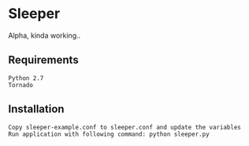 # Sleeper
Alpha, kinda working..

## Requirements
	Python 2.7
	Tornado

## Installation
	Copy sleeper-example.conf to sleeper.conf and update the variables
	Run application with following command: python sleeper.py
